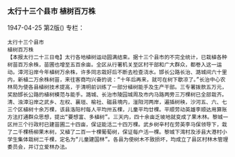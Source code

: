### 太行十三个县市  植树百万株

1947-04-25
第2版()
专栏：

    太行十三个县市
    植树百万株
    【本报太行二十三日电】太行各地植树运动圆满结束。据十三个县市的不完全统计，已栽植各种树苗百万余株，苗圃也增至五百余亩。全区从行署机关至区村干部和广大群众，都卷入这一运动。漳河沿岸今年植树万余株，许多同志栽好后不断去检查浇水。邯长公路长治、潞城间六十里内，新植二万余株树苗，来往客商均兴奋的说：“十年后再来，就可在树下歇凉了。”长治中心农林局为使各县植树技术提高，于清明前训练了一部分植树能手及生产干部。三专署拨款五万元，奖励邯长公路的植树模范与能手。潞城、长治市陵园城周及市内马路两旁三万棵树已全部栽齐。清、浊漳沿岸之武乡、左权、襄垣、榆社、磁县境内，滏阳河两岸，遍插树秧，沙河五、六、七三个区植树十余万棵，该县洛阳村每人平均卅五棵，儿童平均廿棵。平顺劳动英雄李顺达用算账方法打通群众思想，提出“要想富、多植树”。三天内，四十余亩乏坡地就变成了果木林。黎城一区卅三个行政村已建苗圃二十四亩，保证能活二十四万棵。武乡树辛村在劳英李马保领导下，栽了二千棵杨柳果木树，又植了二百一十棵葡萄树，保证每户活一棵。黎城下湾村及涉县大港村小学生集体栽树二千棵，定名为“儿童建国林”。各县为使树木不致损坏，均成立了县区村林木管理委员会，并订立爱林办法。
